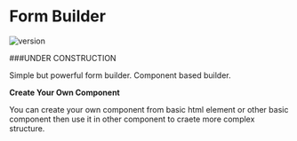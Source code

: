 # Form Builder

![version](https://img.shields.io/badge/version-0.0.1-blue.svg)

###UNDER CONSTRUCTION

Simple but powerful form builder. Component based builder.

**Create Your Own Component**

You can create your own component from basic html element or other basic component then use it in other component to craete more complex structure.